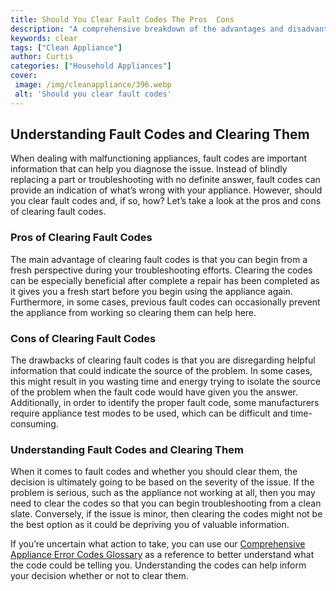 ```yaml
---
title: Should You Clear Fault Codes The Pros  Cons
description: "A comprehensive breakdown of the advantages and disadvantages of clearing fault codes in your vehicle Learn what to consider prior to taking this route and determine if its the right option for you"
keywords: clear
tags: ["Clean Appliance"]
author: Curtis
categories: ["Household Appliances"]
cover: 
 image: /img/cleanappliance/396.webp
 alt: 'Should you clear fault codes'
---
```

## Understanding Fault Codes and Clearing Them
When dealing with malfunctioning appliances, fault codes are important information that can help you diagnose the issue. Instead of blindly replacing a part or troubleshooting with no definite answer, fault codes can provide an indication of what’s wrong with your appliance. However, should you clear fault codes and, if so, how? Let’s take a look at the pros and cons of clearing fault codes.

### Pros of Clearing Fault Codes

The main advantage of clearing fault codes is that you can begin from a fresh perspective during your troubleshooting efforts. Clearing the codes can be especially beneficial after complete a repair has been completed as it gives you a fresh start before you begin using the appliance again. Furthermore, in some cases, previous fault codes can occasionally prevent the appliance from working so clearing them can help here.

### Cons of Clearing Fault Codes

The drawbacks of clearing fault codes is that you are disregarding helpful information that could indicate the source of the problem. In some cases, this might result in you wasting time and energy trying to isolate the source of the problem when the fault code would have given you the answer. Additionally, in order to identify the proper fault code, some manufacturers require appliance test modes to be used, which can be difficult and time-consuming. 

### Understanding Fault Codes and Clearing Them

When it comes to fault codes and whether you should clear them, the decision is ultimately going to be based on the severity of the issue. If the problem is serious, such as the appliance not working at all, then you may need to clear the codes so that you can begin troubleshooting from a clean slate. Conversely, if the issue is minor, then clearing the codes might not be the best option as it could be depriving you of valuable information. 

If you’re uncertain what action to take, you can use our [Comprehensive Appliance Error Codes Glossary](./error-codes/) as a reference to better understand what the code could be telling you. Understanding the codes can help inform your decision whether or not to clear them.
